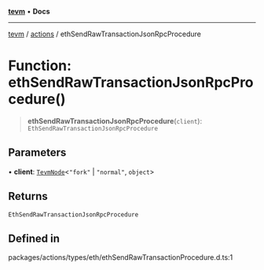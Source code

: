 [**tevm**](../../README.md) • **Docs**

***

[tevm](../../modules.md) / [actions](../README.md) / ethSendRawTransactionJsonRpcProcedure

# Function: ethSendRawTransactionJsonRpcProcedure()

> **ethSendRawTransactionJsonRpcProcedure**(`client`): `EthSendRawTransactionJsonRpcProcedure`

## Parameters

• **client**: [`TevmNode`](../../index/type-aliases/TevmNode.md)\<`"fork"` \| `"normal"`, `object`\>

## Returns

`EthSendRawTransactionJsonRpcProcedure`

## Defined in

packages/actions/types/eth/ethSendRawTransactionProcedure.d.ts:1
